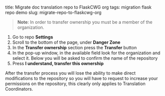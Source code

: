 title:   Migrate doc translation repo to FlaskCWG org
tags: migration
      flask
      repo
      demo
slug: migrate-repo-to-flaskcwg-org

> **Note**: In order to transfer ownership you must be a member of the organization.

1. Go to repo **Settings**
2. Scroll to the bottom of the page, under **Danger Zone**
3. In the **Transfer ownership** section press the **Transfer** button
4. In the pop-up window, in the available field look for the organization and select it. Below you will be asked to confirm the name of the repository
5. Press **I understand, transfer this ownership**

After the transfer process you will lose the ability to make direct modifications to the repository so you will have to request to increase your permissions on the repository, this clearly only applies to Translation Coordinators.
